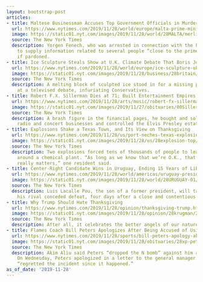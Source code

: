 ```yaml
---
layout: bootstrap-post
articles:
- title: Maltese Businessman Accuses Top Government Officials in Murder of Journalist
  url: https://www.nytimes.com/2019/11/28/world/europe/malta-prime-minister-journalist-murder.html
  image: https://static01.nyt.com/images/2019/11/28/world/28MALTA/merlin_165160059_07236ee1-66d5-4793-a42d-923cea8fadf2-facebookJumbo.jpg
  source: The New York Times
  description: Yorgen Fenech, who was arrested in connection with the killing, promised
    to supply information related to several people “close to the prime minister”
    if pardoned.
- title: Ice Sculpture Steals Show at U.K. Climate Debate That Boris Johnson Skips
  url: https://www.nytimes.com/2019/11/28/world/europe/ice-sculpture-uk-debate.html
  image: https://static01.nyt.com/images/2019/11/28/business/28britain/28britain-facebookJumbo.jpg
  source: The New York Times
  description: A melting block of sculpted ice stood in for a missing prime minister
    at a televised debate, infuriating Conservatives.
- title: Robert F.X. Sillerman Dies at 71; Built Entertainment Empires
  url: https://www.nytimes.com/2019/11/28/arts/music/robert-fx-sillerman-dead.html
  image: https://static01.nyt.com/images/2019/11/27/obituaries/00Sillerman2/00Sillerman2-facebookJumbo-v3.jpg
  source: The New York Times
  description: A brash figure in the financial pages, he bought and sold lucrative
    radio and concert businesses and controlled the Elvis Presley estate.
- title: Explosions Shake a Texas Town, and Its View on Thanksgiving
  url: https://www.nytimes.com/2019/11/28/us/port-neches-texas-explosion.html
  image: https://static01.nyt.com/images/2019/11/28/us/28explosion-top/28explosion-top-facebookJumbo.jpg
  source: The New York Times
  description: Two explosions forced tens of thousands of people to leave the area
    around a chemical plant. “As long as we know that we’re O.K., that’s all that
    really matters,” one resident said.
- title: Center-Right Candidate Wins in Uruguay, Ending 15 Years of Liberal Rule
  url: https://www.nytimes.com/2019/11/28/world/americas/uruguay-president-election-luis-lacalle-pou.html
  image: https://static01.nyt.com/images/2019/11/28/world/28URUGUAY-01/merlin_164996769_ea61cac6-af6f-49cd-8dda-828ea28d1367-facebookJumbo.jpg
  source: The New York Times
  description: Luis Lacalle Pou, the son of a former president, will take office after
    his rival conceded defeat, four days after a close and contentious runoff election.
- title: Why Trump Should Hate Thanksgiving
  url: https://www.nytimes.com/2019/11/28/opinion/thanksgiving-trump.html
  image: https://static01.nyt.com/images/2019/11/28/opinion/28krugman/28krugman-facebookJumbo-v2.jpg
  source: The New York Times
  description: After all, it celebrates the better angels of our nature.
- title: Flames Coach Bill Peters Apologizes After Being Accused of Using Racial Slur
  url: https://www.nytimes.com/2019/11/28/sports/bill-peters-apology-akim-aliu.html
  image: https://static01.nyt.com/images/2019/11/28/obituaries/28xp-peters/28xp-peters-facebookJumbo.jpg
  source: The New York Times
  description: Akim Aliu said Peters “dropped the N bomb” against him a decade ago.
    On Wednesday, Peters apologized in a letter to the general manager and said he
    “regretted the incident since it happened.”
as_of_date: '2019-11-28'
---
```


